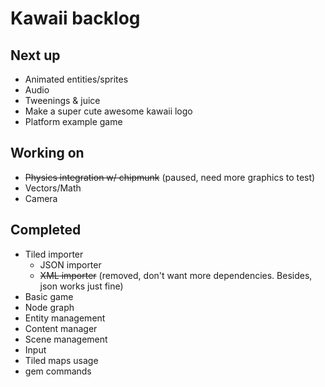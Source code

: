 # Kawaii backlog

## Next up
* Animated entities/sprites
* Audio
* Tweenings & juice
* Make a super cute awesome kawaii logo
* Platform example game

## Working on
* <del>Physics integration w/ chipmunk</del> (paused, need more graphics to test)
* Vectors/Math
* Camera

## Completed
* Tiled importer
	* JSON importer
	* <del>XML importer</del> (removed, don't want more dependencies. Besides, json works just fine)
* Basic game
* Node graph
* Entity management
* Content manager
* Scene management
* Input
* Tiled maps usage
* gem commands